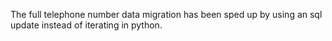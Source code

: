 The full telephone number data migration has been sped up by using an sql update instead of iterating in python.
